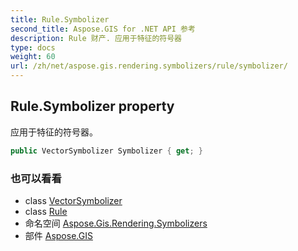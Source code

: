 ```yaml
---
title: Rule.Symbolizer
second_title: Aspose.GIS for .NET API 参考
description: Rule 财产. 应用于特征的符号器
type: docs
weight: 60
url: /zh/net/aspose.gis.rendering.symbolizers/rule/symbolizer/
---
```

## Rule.Symbolizer property

应用于特征的符号器。

```csharp
public VectorSymbolizer Symbolizer { get; }
```

### 也可以看看

* class [VectorSymbolizer](../../vectorsymbolizer/)
* class [Rule](../)
* 命名空间 [Aspose.Gis.Rendering.Symbolizers](../../rule/)
* 部件 [Aspose.GIS](../../../)


